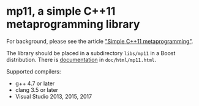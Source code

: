 # mp11, a simple C++11 metaprogramming library

For background, please see the article ["Simple C++11 metaprogramming"](http://pdimov.com/cpp2/simple_cxx11_metaprogramming.html).

The library should be placed in a subdirectory `libs/mp11` in a Boost distribution. There is [documentation](https://rawgit.com/pdimov/mp11/master/doc/html/mp11.html) in `doc/html/mp11.html`.

Supported compilers:

* g++ 4.7 or later
* clang 3.5 or later
* Visual Studio 2013, 2015, 2017

